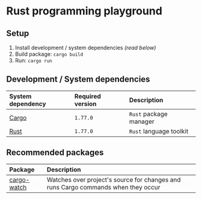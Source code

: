 # Rust programming playground

## Setup

1. Install development / system dependencies _(read below)_
2. Build package: `cargo build`
3. Run: `cargo run`

## Development / System dependencies

| System dependency                               | Required version | Description             |
| :---------------------------------------------- | :--------------- | :---------------------- |
| [Cargo](https://doc.rust-lang.org/stable/cargo) | `1.77.0`         | `Rust` package manager  |
| [Rust](https://rust-lang.org)                   | `1.77.0`         | `Rust` language toolkit |

## Recommended packages

| Package                                                 | Description                                                                       |
| :------------------------------------------------------ | :-------------------------------------------------------------------------------- |
| [cargo-watch](https://github.com/watchexec/cargo-watch) | Watches over project's source for changes and runs Cargo commands when they occur |
